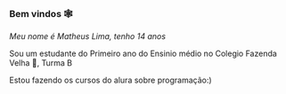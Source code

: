 ### Bem  vindos 🕸️ 
 _Meu nome é Matheus Lima, tenho 14 anos_
 
 Sou um  estudante do Primeiro ano do Ensinio médio no Colegio Fazenda Velha 🦉, Turma B 
 
 Estou fazendo os cursos do alura sobre programação:)

<!--
**Theuzxvv/Theuzxvv** is a ✨ _special_ ✨ repository because its `README.md` (this file) appears on your GitHub profile.

Here are some ideas to get you started:

- 🔭 I’m currently working on ...
- 🌱 I’m currently learning ...
- 👯 I’m looking to collaborate on ...
- 🤔 I’m looking for help with ...
- 💬 Ask me about ...
-  How to reach me: ...
- 😄 Pronouns: ...
- ⚡ Fun fact: ...
-->
